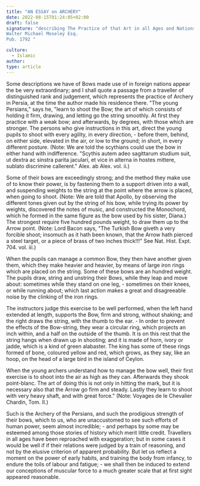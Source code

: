 ```yaml
---
title: "AN ESSAY on ARCHERY"
date: 2022-08-15T01:24:05+02:00
draft: false
signature: "describing The Practice of that Art in all Ages and Nations
Walter Michael Moseley Esq.
Pub. 1792 "

culture: 
  - Islamic
author:
type: article 
---
```


Some descriptions we have of Bows made use of in foreign nations appear the be very extraordinary; and I shall quote a passage from a traveller of distinguished rank and judgement, which represents the practice of Archery in Persia, at the time the author made his residence there. "The young Persians," says he, "learn to shoot the Bow; the art of which consists of holding it firm, drawing, and letting go the string smoothly. At first they practice with a weak bow; and afterwards, by degrees, with those which are stronger. The persons who give instructions in this art, direct the young pupils to shoot with every agility, in every direction, - before them, behind, on either side, elevated in the air, or low to the ground; in short, in every different posture. (Note: We are told the scythians could use the bow in either hand with indifference. "Scythis autem adeo sagittarum studium suit, ut dextra ac sinstra parita jaculari, et vice in alterna in hostes mittere, sublato discrimine callerent." Alex. ab Alex. vol. ii.)

Some of their bows are exceedingly strong; and the method they make use of to know their power, is by fastening them to a support driven into a wall, and suspending weights to the string at the point where the arrow is placed, when going to shoot. (Note: We are told that Apollo, by observing the different tones given out by the string of his bow, while trying its power by weights, discovered the notes of music, and constructed the Monochord, which he formed in the same figure as the bow used by his sister, Diana.) The strongest require five hundred pounds weight, to draw them up to the Arrow point. (Note: Lord Bacon says, "The Turkish Bow giveth a very forcible shoot; insomuch as it hath been known, that the Arrow hath pierced a steel target, or a piece of brass of two inches thick!!!" See Nat. Hist. Expt. 704. vol. iii.)

When the pupils can manage a common Bow, they then have another given them, which they make heavier and heavier, by means of large iron rings which are placed on the string. Some of these bows are an hundred weight. The pupils draw, string and unstring their Bows, while they leap and move about: sometimes while they stand on one leg, - sometimes on their knees, or while running about; which last action makes a great and disagreeable noise by the clinking of the iron rings.

The instructors judge this exercise to be well performed, when the left hand extended at length, supports the Bow, firm and strong, without shaking; and the right draws the string, with the thumb to the ear. - In order to prevent the effects of the Bow-string, they wear a circular ring, which projects an inch within, and a half on the outside of the thumb. It is on this rest that the string hangs when drawn up in shooting; and it is made of horn, ivory or jadde, which is a kind of green alabaster. The king has some of these rings formed of bone, coloured yellow and red, which grows, as they say, like an hoop, on the head of a large bird in the island of Ceylon.

When the young archers understand how to manage the bow well, their first exercise is to shoot into the air as high as they can. Afterwards they shook point-blanc. The art of doing this is not only in hitting the mark, but it is necessary also that the Arrow go firm and steady. Lastly they learn to shoot with very heavy shaft, and with great force." (Note: Voyages de le Chevalier Chardin, Tom. II.)

Such is the Archery of the Persians, and such the prodigious strength of their bows, which to us, who are unaccustomed to see such efforts of human power, seem almost incredible; - and perhaps by some may be esteemed among those stories of history which merit little credit. Travellers in all ages have been reproached with exaggeration; but in some cases it would be well if if their relations were judged by a train of reasoning, and not by the elusive criterion of apparent probability. But let us reflect a moment on the power of early habits, and training the body from infancy, to endure the toils of labour and fatigue; - we shall then be induced to extend our conceptions of muscular force to a much greater scale that at first sight appeared reasonable.
